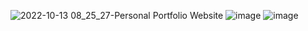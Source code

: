 ![2022-10-13 08_25_27-Personal Portfolio Website](https://user-images.githubusercontent.com/104075108/195518421-bc8f0362-3108-4ea6-9d6a-a45e5c30e818.png)
![image](https://user-images.githubusercontent.com/104075108/195518715-da94ae0a-af0b-4d42-ad50-64355795ce6b.png)
![image](https://user-images.githubusercontent.com/104075108/195518870-e96af210-bb17-4198-95b4-9b464382bc26.png)
